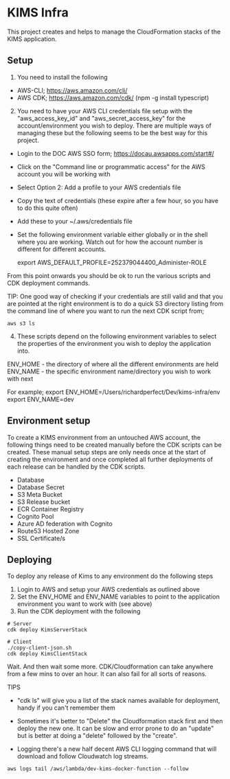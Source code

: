 # KIMS Infra

This project creates and helps to manage the CloudFormation stacks of the KIMS application.

## Setup

1. You need to install the following
 - AWS-CLI; https://aws.amazon.com/cli/
 - AWS CDK; https://aws.amazon.com/cdk/ (npm -g install typescript)

2. You need to have your AWS CLI credentials file setup with the "aws_access_key_id" and "aws_secret_access_key" for the
account/environment you wish to deploy. There are multiple ways of managing these but the following seems to be the best
way for this project.
 - Login to the DOC AWS SSO form; https://docau.awsapps.com/start#/
 - Click on the "Command line or programmatic access" for the AWS account you will be working with
 - Select Option 2: Add a profile to your AWS credentials file
 - Copy the text of credentials (these expire after a few hour, so you have to do this quite often)
 - Add these to your ~/.aws/credentials file
 - Set the following environment variable either globally or in the shell where you are working. Watch out for how the
   account number is different for different accounts.

   export AWS_DEFAULT_PROFILE=252379044400_Administer-ROLE

From this point onwards you should be ok to run the various scripts and CDK deployment commands.

TIP: One good way of checking if your credentials are still valid and that you are pointed at the right environment is
to do a quick S3 directory listing from the command line of where you want to run the next CDK script from;

```shell
aws s3 ls
```

4. These scripts depend on the following environment variables to select the properties of the environment you wish to
deploy the application into.

ENV_HOME - the directory of where all the different environments are held
ENV_NAME - the specific environment name/directory you wish to work with next

For example;
export ENV_HOME=/Users/richardperfect/Dev/kims-infra/env
export ENV_NAME=dev

## Environment setup

To create a KIMS environment from an untouched AWS account, the following things need to be created manually before the 
CDK scripts can be created. These manual setup steps are only needs once at the start of creating the environment and
once completed all further deployments of each release can be handled by the CDK scripts.

 - Database
 - Database Secret
 - S3 Meta Bucket
 - S3 Release bucket
 - ECR Container Registry 
 - Cognito Pool
 - Azure AD federation with Cognito
 - Route53 Hosted Zone
 - SSL Certificate/s




## Deploying

To deploy any release of Kims to any environment do the following steps

1. Login to AWS and setup your AWS credentials as outlined above
2. Set the ENV_HOME and ENV_NAME variables to point to the application environment you want to work with (see above)
3. Run the CDK deployment with the following

```shell
# Server
cdk deploy KimsServerStack

# Client
./copy-client-json.sh
cdk deploy KimsClientStack
```

Wait. And then wait some more. CDK/Cloudformation can take anywhere from a few mins to over an hour. It can also fail
for all sorts of reasons.

TIPS
 - "cdk ls" will give you a list of the stack names available for deployment, handy if you can't remember them
 - Sometimes it's better to "Delete" the Cloudformation stack first and then deploy the new one. It can be slow and 
 error prone to do an "update" but is better at doing a "delete" followed by the "create".

 - Logging there's a new half decent AWS CLI logging command that will download and follow Cloudwatch log streams.

```shell
aws logs tail /aws/lambda/dev-kims-docker-function --follow
```
